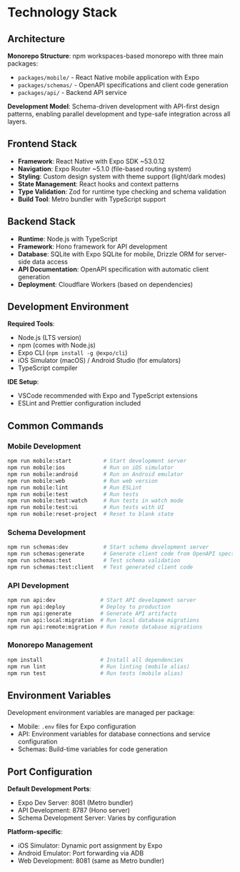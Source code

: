 # Technology Stack

## Architecture

**Monorepo Structure**: npm workspaces-based monorepo with three main packages:
- `packages/mobile/` - React Native mobile application with Expo
- `packages/schemas/` - OpenAPI specifications and client code generation
- `packages/api/` - Backend API service

**Development Model**: Schema-driven development with API-first design patterns, enabling parallel development and type-safe integration across all layers.

## Frontend Stack

- **Framework**: React Native with Expo SDK ~53.0.12
- **Navigation**: Expo Router ~5.1.0 (file-based routing system)
- **Styling**: Custom design system with theme support (light/dark modes)
- **State Management**: React hooks and context patterns
- **Type Validation**: Zod for runtime type checking and schema validation
- **Build Tool**: Metro bundler with TypeScript support

## Backend Stack

- **Runtime**: Node.js with TypeScript
- **Framework**: Hono framework for API development
- **Database**: SQLite with Expo SQLite for mobile, Drizzle ORM for server-side data access
- **API Documentation**: OpenAPI specification with automatic client generation
- **Deployment**: Cloudflare Workers (based on dependencies)

## Development Environment

**Required Tools**:
- Node.js (LTS version)
- npm (comes with Node.js)
- Expo CLI (`npm install -g @expo/cli`)
- iOS Simulator (macOS) / Android Studio (for emulators)
- TypeScript compiler

**IDE Setup**:
- VSCode recommended with Expo and TypeScript extensions
- ESLint and Prettier configuration included

## Common Commands

### Mobile Development
```bash
npm run mobile:start          # Start development server
npm run mobile:ios            # Run on iOS simulator
npm run mobile:android        # Run on Android emulator
npm run mobile:web            # Run web version
npm run mobile:lint           # Run ESLint
npm run mobile:test           # Run tests
npm run mobile:test:watch     # Run tests in watch mode
npm run mobile:test:ui        # Run tests with UI
npm run mobile:reset-project  # Reset to blank state
```

### Schema Development
```bash
npm run schemas:dev           # Start schema development server
npm run schemas:generate      # Generate client code from OpenAPI specs
npm run schemas:test          # Test schema validation
npm run schemas:test:client   # Test generated client code
```

### API Development
```bash
npm run api:dev              # Start API development server
npm run api:deploy           # Deploy to production
npm run api:generate         # Generate API artifacts
npm run api:local:migration  # Run local database migrations
npm run api:remote:migration # Run remote database migrations
```

### Monorepo Management
```bash
npm install                  # Install all dependencies
npm run lint                 # Run linting (mobile alias)
npm run test                 # Run tests (mobile alias)
```

## Environment Variables

Development environment variables are managed per package:
- Mobile: `.env` files for Expo configuration
- API: Environment variables for database connections and service configuration
- Schemas: Build-time variables for code generation

## Port Configuration

**Default Development Ports**:
- Expo Dev Server: 8081 (Metro bundler)
- API Development: 8787 (Hono server)
- Schema Development Server: Varies by configuration

**Platform-specific**:
- iOS Simulator: Dynamic port assignment by Expo
- Android Emulator: Port forwarding via ADB
- Web Development: 8081 (same as Metro bundler)